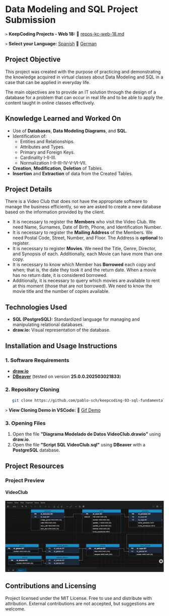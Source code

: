 # Data Modeling and SQL Project Submission

`>` **KeepCoding Projects - Web 18:** 📁 [repos-kc-web-18.md](https://github.com/pablo-sch/pablo-sch/blob/main/docs/repos-kc-web-18.md)

`>` **Select your Language:** [Spanish](README.es.md) 🔄 [German](README.de.md)

<!-- ------------------------------------------------------------------------------------------- -->

## Project Objective

This project was created with the purpose of practicing and demonstrating the knowledge acquired in virtual classes about Data Modeling and SQL in a case that can be applied in everyday life.

The main objectives are to provide an IT solution through the design of a database for a problem that can occur in real life and to be able to apply the content taught in online classes effectively.

<!-- ------------------------------------------------------------------------------------------- -->

## Knowledge Learned and Worked On

- Use of **Databases**, **Data Modeling Diagrams**, and **SQL**.
- Identification of:
  - Entities and Relationships.
  - Attributes and Types.
  - Primary and Foreign Keys.
  - Cardinality I-II-III.
  - Normalization I-II-III-IV-V-VI-VII.
- **Creation**, **Modification**, **Deletion** of Tables.
- **Insertion** and **Extraction** of data from the Created Tables.

<!-- ------------------------------------------------------------------------------------------- -->

## Project Details

There is a Video Club that does not have the appropriate software to manage the business efficiently, so we are asked to create a new database based on the information provided by the client.

- It is necessary to register the **Members** who visit the Video Club. We need Name, Surnames, Date of Birth, Phone, and Identification Number.
- It is necessary to register the **Mailing Address** of the Members. We need Postal Code, Street, Number, and Floor. The Address is **optional** to register.
- It is necessary to register **Movies**. We need the Title, Genre, Director, and Synopsis of each. Additionally, each Movie can have more than one copy.
- It is necessary to know which Member has **Borrowed** each copy and when; that is, the date they took it and the return date. When a movie has no return date, it is considered borrowed.
- Additionally, it is necessary to query which movies are available to rent at this moment (those that are not borrowed). We need to know the movie title and the number of copies available.

<!-- ------------------------------------------------------------------------------------------- -->

## Technologies Used

- **SQL (PostgreSQL):** Standardized language for managing and manipulating relational databases.
- **draw.io:** Visual representation of the database.

<!-- ------------------------------------------------------------------------------------------- -->

## Installation and Usage Instructions

### 1. Software Requirements

- **[draw.io](https://app.diagrams.net)**
- **[DBeaver](https://dbeaver.io/)** (tested on version **25.0.0.202503021833**)

### 2. Repository Cloning

```bash
   git clone https://github.com/pablo-sch/keepcoding-03-sql-fundamentals.git
```

`>` **View Cloning Demo in VSCode:** 🎥 [Gif Demo](https://github.com/pablo-sch/pablo-sch/blob/main/etc/clone-tutorial.gif)

### 3. Opening Files

1. Open the file **"Diagrama Modelado de Datos VideoClub.drawio"** using **draw.io**.
2. Open the file **"Script SQL VideoClub.sql"** using **DBeaver** with a **PostgreSQL** database.

<!-- ------------------------------------------------------------------------------------------- -->

## Project Resources

### Project Preview

#### VideoClub

![VideoClub](../etc/preview_images/video_club.png)

<!-- ------------------------------------------------------------------------------------------- -->

## Contributions and Licensing

Project licensed under the MIT License. Free to use and distribute with attribution. External contributions are not accepted, but suggestions are welcome.
